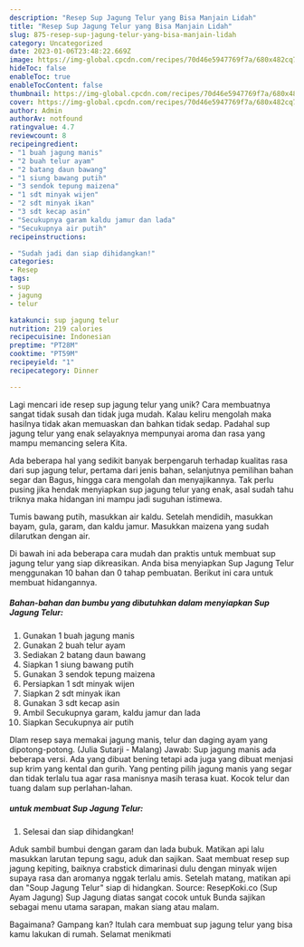 ```yaml
---
description: "Resep Sup Jagung Telur yang Bisa Manjain Lidah"
title: "Resep Sup Jagung Telur yang Bisa Manjain Lidah"
slug: 875-resep-sup-jagung-telur-yang-bisa-manjain-lidah
category: Uncategorized
date: 2023-01-06T23:48:22.669Z
image: https://img-global.cpcdn.com/recipes/70d46e5947769f7a/680x482cq70/sup-jagung-telur-foto-resep-utama.jpg
hideToc: false
enableToc: true
enableTocContent: false
thumbnail: https://img-global.cpcdn.com/recipes/70d46e5947769f7a/680x482cq70/sup-jagung-telur-foto-resep-utama.jpg
cover: https://img-global.cpcdn.com/recipes/70d46e5947769f7a/680x482cq70/sup-jagung-telur-foto-resep-utama.jpg
author: Admin
authorAv: notfound
ratingvalue: 4.7
reviewcount: 8
recipeingredient:
- "1 buah jagung manis"
- "2 buah telur ayam"
- "2 batang daun bawang"
- "1 siung bawang putih"
- "3 sendok tepung maizena"
- "1 sdt minyak wijen"
- "2 sdt minyak ikan"
- "3 sdt kecap asin"
- "Secukupnya garam kaldu jamur dan lada"
- "Secukupnya air putih"
recipeinstructions:

- "Sudah jadi dan siap dihidangkan!"
categories:
- Resep
tags:
- sup
- jagung
- telur

katakunci: sup jagung telur 
nutrition: 219 calories
recipecuisine: Indonesian
preptime: "PT28M"
cooktime: "PT59M"
recipeyield: "1"
recipecategory: Dinner

---
```





Lagi mencari ide resep sup jagung telur yang unik? Cara membuatnya sangat tidak susah dan tidak juga mudah. Kalau keliru mengolah maka hasilnya tidak akan memuaskan dan bahkan tidak sedap. Padahal sup jagung telur yang enak selayaknya mempunyai aroma dan rasa yang mampu memancing selera Kita.





Ada beberapa hal yang sedikit banyak berpengaruh terhadap kualitas rasa dari sup jagung telur, pertama dari jenis bahan, selanjutnya pemilihan bahan segar dan Bagus, hingga cara mengolah dan menyajikannya. Tak perlu pusing jika hendak menyiapkan sup jagung telur yang enak,      asal sudah tahu triknya maka hidangan ini mampu jadi suguhan istimewa.














Tumis bawang putih, masukkan air kaldu. Setelah mendidih, masukkan bayam, gula, garam, dan kaldu jamur. Masukkan maizena yang sudah dilarutkan dengan air.






Di bawah ini ada beberapa cara mudah dan praktis untuk membuat sup jagung telur yang siap dikreasikan. Anda bisa menyiapkan Sup Jagung Telur menggunakan 10 bahan dan 0 tahap pembuatan. Berikut ini cara untuk membuat hidangannya.

<!--inarticleads1-->

##### Bahan-bahan dan bumbu yang dibutuhkan dalam menyiapkan Sup Jagung Telur:

1. Gunakan 1 buah jagung manis
1. Gunakan 2 buah telur ayam
1. Sediakan 2 batang daun bawang
1. Siapkan 1 siung bawang putih
1. Gunakan 3 sendok tepung maizena
1. Persiapkan 1 sdt minyak wijen
1. Siapkan 2 sdt minyak ikan
1. Gunakan 3 sdt kecap asin
1. Ambil Secukupnya garam, kaldu jamur dan lada
1. Siapkan Secukupnya air putih


Dlam resep saya memakai jagung manis, telur dan daging ayam yang dipotong-potong. (Julia Sutarji - Malang) Jawab: Sup jagung manis ada beberapa versi. Ada yang dibuat bening tetapi ada juga yang dibuat menjasi sup krim yang kental dan gurih. Yang penting pilih jagung manis yang segar dan tidak terlalu tua agar rasa manisnya masih terasa kuat. Kocok telur dan tuang dalam sup perlahan-lahan. 

<!--inarticleads2-->

#####  untuk membuat Sup Jagung Telur:


1. Selesai dan siap dihidangkan!

Aduk sambil bumbui dengan garam dan lada bubuk. Matikan api lalu masukkan larutan tepung sagu, aduk dan sajikan. Saat membuat resep sup jagung kepiting, baiknya crabstick dimarinasi dulu dengan minyak wijen supaya rasa dan aromanya nggak terlalu amis. Setelah matang, matikan api dan &#34;Soup Jagung Telur&#34; siap di hidangkan. Source: ResepKoki.co (Sup Ayam Jagung) Sup Jagung diatas sangat cocok untuk Bunda sajikan sebagai menu utama sarapan, makan siang atau malam. 

Bagaimana? Gampang kan? Itulah cara membuat sup jagung telur yang bisa kamu lakukan di rumah. Selamat menikmati
